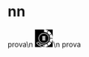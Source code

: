 # nn
prova\n
![alt text](https://github.com/vanessaaloia/nn/blob/main/percentage%3D66.6.png)\n
prova
